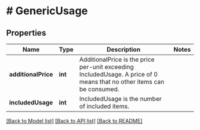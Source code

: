 # # GenericUsage

## Properties

Name | Type | Description | Notes
------------ | ------------- | ------------- | -------------
**additionalPrice** | **int** | AdditionalPrice is the price per-unit exceeding IncludedUsage. A price of 0 means that no other items can be consumed. |
**includedUsage** | **int** | IncludedUsage is the number of included items. |

[[Back to Model list]](../../README.md#models) [[Back to API list]](../../README.md#endpoints) [[Back to README]](../../README.md)

